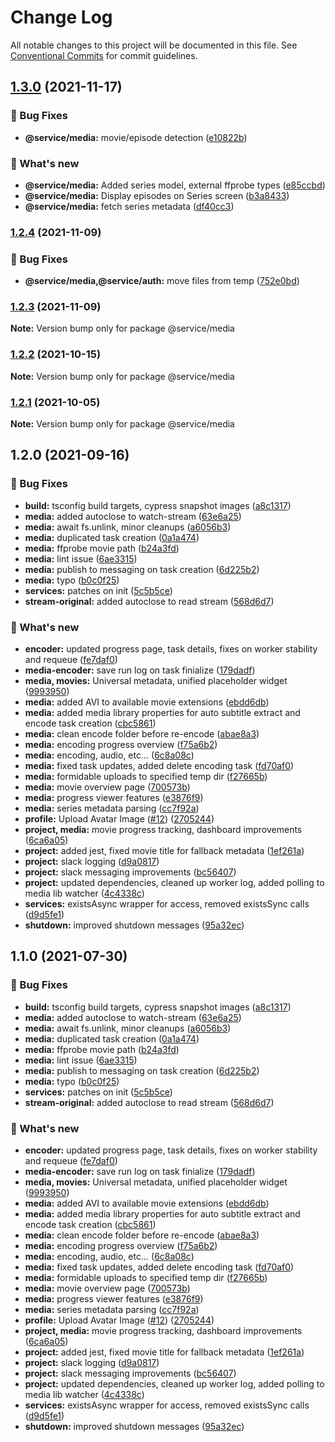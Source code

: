 # Change Log

All notable changes to this project will be documented in this file.
See [Conventional Commits](https://conventionalcommits.org) for commit guidelines.

## [1.3.0](https://github.com/furystack/multiverse/compare/@service/media@1.2.4...@service/media@1.3.0) (2021-11-17)


### 🐛 Bug Fixes

* **@service/media:** movie/episode detection ([e10822b](https://github.com/furystack/multiverse/commit/e10822b488e762fc84e9e0a5972049f6563949ff))


### 🚀 What's new

* **@service/media:** Added series model, external ffprobe types ([e85ccbd](https://github.com/furystack/multiverse/commit/e85ccbdf293a5f3474c409b6c2892a6602882203))
* **@service/media:** Display episodes on Series screen ([b3a8433](https://github.com/furystack/multiverse/commit/b3a84331ae52f625bd1b9899df4741487941e117))
* **@service/media:** fetch series metadata ([df40cc3](https://github.com/furystack/multiverse/commit/df40cc3dd1c568ccccd6adf923b2450f849d3283))




### [1.2.4](https://github.com/furystack/multiverse/compare/@service/media@1.2.3...@service/media@1.2.4) (2021-11-09)


### 🐛 Bug Fixes

* **@service/media,@service/auth:** move files from temp ([752e0bd](https://github.com/furystack/multiverse/commit/752e0bdf70364021af986d419665db36e56b456d))




### [1.2.3](https://github.com/furystack/multiverse/compare/@service/media@1.2.2...@service/media@1.2.3) (2021-11-09)

**Note:** Version bump only for package @service/media






### [1.2.2](https://github.com/furystack/multiverse/compare/@service/media@1.2.1...@service/media@1.2.2) (2021-10-15)

**Note:** Version bump only for package @service/media






### [1.2.1](https://github.com/furystack/multiverse/compare/@service/media@1.2.0...@service/media@1.2.1) (2021-10-05)

**Note:** Version bump only for package @service/media






## 1.2.0 (2021-09-16)


### 🐛 Bug Fixes

* **build:** tsconfig build targets, cypress snapshot images ([a8c1317](https://github.com/furystack/multiverse/commit/a8c1317c82b53751be6794cef6d5701c091da5cf))
* **media:** added autoclose to watch-stream ([63e6a25](https://github.com/furystack/multiverse/commit/63e6a25a204c5d6f8faefcbebb90b0ebdc03cd59))
* **media:** await fs.unlink, minor cleanups ([a6056b3](https://github.com/furystack/multiverse/commit/a6056b3dc3f3d8d6ea53a6feeb7872a3c7e79514))
* **media:** duplicated task creation ([0a1a474](https://github.com/furystack/multiverse/commit/0a1a474fe422675149d091cae56011193289a7c5))
* **media:** ffprobe movie path ([b24a3fd](https://github.com/furystack/multiverse/commit/b24a3fdaf6aa3e05a2d848d699b010fb4af7264e))
* **media:** lint issue ([6ae3315](https://github.com/furystack/multiverse/commit/6ae33154dd54276671d41638c1ed40b3de2d6a9d))
* **media:** publish to messaging on task creation ([6d225b2](https://github.com/furystack/multiverse/commit/6d225b223b8ef43eb763325f85d861a9c63e4fba))
* **media:** typo ([b0c0f25](https://github.com/furystack/multiverse/commit/b0c0f25f4aaa8b03e1412caf08edc9c61ee3678e))
* **services:** patches on init ([5c5b5ce](https://github.com/furystack/multiverse/commit/5c5b5ce5f27ce13a7f8f6995aedf1fcfa33ed5c9))
* **stream-original:** added autoclose to read stream ([568d6d7](https://github.com/furystack/multiverse/commit/568d6d7c0d49867218f0774ca6c77e02f674a339))


### 🚀 What's new

* **encoder:** updated progress page, task details, fixes on worker stability and requeue ([fe7daf0](https://github.com/furystack/multiverse/commit/fe7daf02be7a0f3d77a54c6673d2f8ea06d04fa6))
* **media-encoder:** save run log on task finialize ([179dadf](https://github.com/furystack/multiverse/commit/179dadf3836e9a6a2704e39a0a9d8faf5a925256))
* **media, movies:** Universal metadata, unified placeholder widget ([9993950](https://github.com/furystack/multiverse/commit/999395099092d7eac4268023d537b9024f15c713))
* **media:** added AVI to available movie extensions ([ebdd6db](https://github.com/furystack/multiverse/commit/ebdd6db643589bf32bd1c24b2474617afa57ed96))
* **media:** added media library properties for auto subtitle extract and encode task creation ([cbc5861](https://github.com/furystack/multiverse/commit/cbc5861f5b84d6aeb69148f485f46b96ed5544c6))
* **media:** clean encode folder before re-encode ([abae8a3](https://github.com/furystack/multiverse/commit/abae8a3f80b05547136dc5cd33d5af0efb88b04b))
* **media:** encoding progress overview ([f75a6b2](https://github.com/furystack/multiverse/commit/f75a6b2f5795104fa87e5cf87c107ae618d46d97))
* **media:** encoding, audio, etc... ([6c8a08c](https://github.com/furystack/multiverse/commit/6c8a08c3784ab2d4f8a001c38246933f75cca57b))
* **media:** fixed task updates, added delete encoding task ([fd70af0](https://github.com/furystack/multiverse/commit/fd70af04b0f4e5454fb8915c6c8eabe4248a77ff))
* **media:** formidable uploads to specified temp dir ([f27665b](https://github.com/furystack/multiverse/commit/f27665b894d5e35083eda30bb11cdaa87589d64e))
* **media:** movie overview page ([700573b](https://github.com/furystack/multiverse/commit/700573bd363f2c187fd46ef23aae256cafd2ea72))
* **media:** progress viewer features ([e3876f9](https://github.com/furystack/multiverse/commit/e3876f925dd4ad28ddeb6f2cf728294e128b1100))
* **media:** series metadata parsing ([cc7f92a](https://github.com/furystack/multiverse/commit/cc7f92acf15b92967a4c442fdc5f11cee3750f21))
* **profile:** Upload Avatar Image ([#12](https://github.com/furystack/multiverse/issues/12)) ([2705244](https://github.com/furystack/multiverse/commit/2705244f3670f46f2529adc61156c8593e14fd6a))
* **project, media:** movie progress tracking, dashboard improvements ([6ca6a05](https://github.com/furystack/multiverse/commit/6ca6a053ff85d653dc7219d1ec0ca08a95a06769))
* **project:** added jest, fixed movie title for fallback metadata ([1ef261a](https://github.com/furystack/multiverse/commit/1ef261ae53ae73a612f29598f6e7a0be08b8e9df))
* **project:** slack logging ([d9a0817](https://github.com/furystack/multiverse/commit/d9a08174e29fe767f3c37747a4f962083748ba7c))
* **project:** slack messaging improvements ([bc56407](https://github.com/furystack/multiverse/commit/bc564075f2cefe984de0a37bd7cb043b7a3e0cbf))
* **project:** updated dependencies, cleaned up worker log, added polling to media lib watcher ([4c4338c](https://github.com/furystack/multiverse/commit/4c4338c6792e5ccf4f0f7a4602df4009a1a46184))
* **services:** existsAsync wrapper for access, removed existsSync calls ([d9d5fe1](https://github.com/furystack/multiverse/commit/d9d5fe12a71b65cd7b9d73dedf1f438a6591b0b5))
* **shutdown:** improved shutdown messages ([95a32ec](https://github.com/furystack/multiverse/commit/95a32ec86cd86bec21b54675d35b68195eacaab7))




## 1.1.0 (2021-07-30)


### 🐛 Bug Fixes

* **build:** tsconfig build targets, cypress snapshot images ([a8c1317](https://github.com/furystack/multiverse/commit/a8c1317c82b53751be6794cef6d5701c091da5cf))
* **media:** added autoclose to watch-stream ([63e6a25](https://github.com/furystack/multiverse/commit/63e6a25a204c5d6f8faefcbebb90b0ebdc03cd59))
* **media:** await fs.unlink, minor cleanups ([a6056b3](https://github.com/furystack/multiverse/commit/a6056b3dc3f3d8d6ea53a6feeb7872a3c7e79514))
* **media:** duplicated task creation ([0a1a474](https://github.com/furystack/multiverse/commit/0a1a474fe422675149d091cae56011193289a7c5))
* **media:** ffprobe movie path ([b24a3fd](https://github.com/furystack/multiverse/commit/b24a3fdaf6aa3e05a2d848d699b010fb4af7264e))
* **media:** lint issue ([6ae3315](https://github.com/furystack/multiverse/commit/6ae33154dd54276671d41638c1ed40b3de2d6a9d))
* **media:** publish to messaging on task creation ([6d225b2](https://github.com/furystack/multiverse/commit/6d225b223b8ef43eb763325f85d861a9c63e4fba))
* **media:** typo ([b0c0f25](https://github.com/furystack/multiverse/commit/b0c0f25f4aaa8b03e1412caf08edc9c61ee3678e))
* **services:** patches on init ([5c5b5ce](https://github.com/furystack/multiverse/commit/5c5b5ce5f27ce13a7f8f6995aedf1fcfa33ed5c9))
* **stream-original:** added autoclose to read stream ([568d6d7](https://github.com/furystack/multiverse/commit/568d6d7c0d49867218f0774ca6c77e02f674a339))


### 🚀 What's new

* **encoder:** updated progress page, task details, fixes on worker stability and requeue ([fe7daf0](https://github.com/furystack/multiverse/commit/fe7daf02be7a0f3d77a54c6673d2f8ea06d04fa6))
* **media-encoder:** save run log on task finialize ([179dadf](https://github.com/furystack/multiverse/commit/179dadf3836e9a6a2704e39a0a9d8faf5a925256))
* **media, movies:** Universal metadata, unified placeholder widget ([9993950](https://github.com/furystack/multiverse/commit/999395099092d7eac4268023d537b9024f15c713))
* **media:** added AVI to available movie extensions ([ebdd6db](https://github.com/furystack/multiverse/commit/ebdd6db643589bf32bd1c24b2474617afa57ed96))
* **media:** added media library properties for auto subtitle extract and encode task creation ([cbc5861](https://github.com/furystack/multiverse/commit/cbc5861f5b84d6aeb69148f485f46b96ed5544c6))
* **media:** clean encode folder before re-encode ([abae8a3](https://github.com/furystack/multiverse/commit/abae8a3f80b05547136dc5cd33d5af0efb88b04b))
* **media:** encoding progress overview ([f75a6b2](https://github.com/furystack/multiverse/commit/f75a6b2f5795104fa87e5cf87c107ae618d46d97))
* **media:** encoding, audio, etc... ([6c8a08c](https://github.com/furystack/multiverse/commit/6c8a08c3784ab2d4f8a001c38246933f75cca57b))
* **media:** fixed task updates, added delete encoding task ([fd70af0](https://github.com/furystack/multiverse/commit/fd70af04b0f4e5454fb8915c6c8eabe4248a77ff))
* **media:** formidable uploads to specified temp dir ([f27665b](https://github.com/furystack/multiverse/commit/f27665b894d5e35083eda30bb11cdaa87589d64e))
* **media:** movie overview page ([700573b](https://github.com/furystack/multiverse/commit/700573bd363f2c187fd46ef23aae256cafd2ea72))
* **media:** progress viewer features ([e3876f9](https://github.com/furystack/multiverse/commit/e3876f925dd4ad28ddeb6f2cf728294e128b1100))
* **media:** series metadata parsing ([cc7f92a](https://github.com/furystack/multiverse/commit/cc7f92acf15b92967a4c442fdc5f11cee3750f21))
* **profile:** Upload Avatar Image ([#12](https://github.com/furystack/multiverse/issues/12)) ([2705244](https://github.com/furystack/multiverse/commit/2705244f3670f46f2529adc61156c8593e14fd6a))
* **project, media:** movie progress tracking, dashboard improvements ([6ca6a05](https://github.com/furystack/multiverse/commit/6ca6a053ff85d653dc7219d1ec0ca08a95a06769))
* **project:** added jest, fixed movie title for fallback metadata ([1ef261a](https://github.com/furystack/multiverse/commit/1ef261ae53ae73a612f29598f6e7a0be08b8e9df))
* **project:** slack logging ([d9a0817](https://github.com/furystack/multiverse/commit/d9a08174e29fe767f3c37747a4f962083748ba7c))
* **project:** slack messaging improvements ([bc56407](https://github.com/furystack/multiverse/commit/bc564075f2cefe984de0a37bd7cb043b7a3e0cbf))
* **project:** updated dependencies, cleaned up worker log, added polling to media lib watcher ([4c4338c](https://github.com/furystack/multiverse/commit/4c4338c6792e5ccf4f0f7a4602df4009a1a46184))
* **services:** existsAsync wrapper for access, removed existsSync calls ([d9d5fe1](https://github.com/furystack/multiverse/commit/d9d5fe12a71b65cd7b9d73dedf1f438a6591b0b5))
* **shutdown:** improved shutdown messages ([95a32ec](https://github.com/furystack/multiverse/commit/95a32ec86cd86bec21b54675d35b68195eacaab7))
